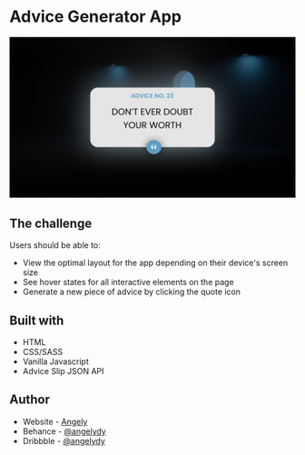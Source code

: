 # Advice Generator App

![Design preview for the Advice Generator App coding challenge](./design/desktop-design.jpg)

## The challenge

Users should be able to:

- View the optimal layout for the app depending on their device's screen size
- See hover states for all interactive elements on the page
- Generate a new piece of advice by clicking the quote icon

## Built with

- HTML
- CSS/SASS
- Vanilla Javascript
- Advice Slip JSON API

## Author

- Website - [Angely](https://www.angelydy.com)
- Behance - [@angelydy](https://www.behance.net/angelydy)
- Dribbble - [@angelydy](https://www.dribbble.com/angelydy)
